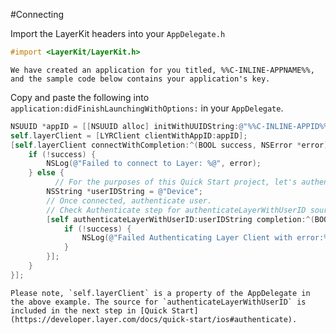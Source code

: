 #Connecting

Import the LayerKit headers into your `AppDelegate.h`

```objectivec
#import <LayerKit/LayerKit.h>
```

```emphasis
We have created an application for you titled, %%C-INLINE-APPNAME%%, and the sample code below contains your application's key.
```

Copy and paste the following into `application:didFinishLaunchingWithOptions:` in your `AppDelegate`.

```objectivec
NSUUID *appID = [[NSUUID alloc] initWithUUIDString:@"%%C-INLINE-APPID%%"];
self.layerClient = [LYRClient clientWithAppID:appID];
[self.layerClient connectWithCompletion:^(BOOL success, NSError *error) {
    if (!success) {
        NSLog(@"Failed to connect to Layer: %@", error);
    } else {
    	  // For the purposes of this Quick Start project, let's authenticate as a user named 'Device'.  Alternatively, you can authenticate as a user named 'Simulator' if you're running on a Simulator.
        NSString *userIDString = @"Device";
        // Once connected, authenticate user.  
        // Check Authenticate step for authenticateLayerWithUserID source
        [self authenticateLayerWithUserID:userIDString completion:^(BOOL success, NSError *error) {
            if (!success) {
                NSLog(@"Failed Authenticating Layer Client with error:%@", error);
            }
        }];
    }
}];
```

```emphasis
Please note, `self.layerClient` is a property of the AppDelegate in the above example. The source for `authenticateLayerWithUserID` is included in the next step in [Quick Start](https://developer.layer.com/docs/quick-start/ios#authenticate).
```